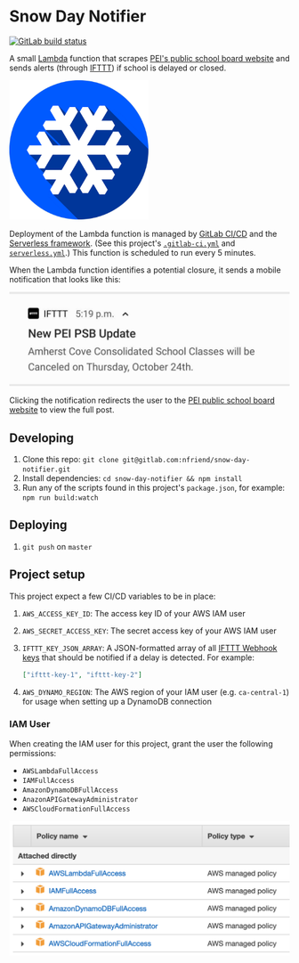 # Snow Day Notifier

<a href="https://gitlab.com/nfriend/snow-day-notifier/pipelines" target="_blank"><img src="https://gitlab.com/nfriend/snow-day-notifier/badges/master/pipeline.svg" alt="GitLab build status"></a>

A small [Lambda](https://aws.amazon.com/lambda/) function that scrapes [PEI's public school board website](https://edu.princeedwardisland.ca/psb/)
and sends alerts (through [IFTTT](https://ifttt.com/)) if school is delayed or closed.

<img src="img/snow.png" alt="A snowflake logo" width="250"/>

Deployment of the Lambda function is managed by [GitLab CI/CD](https://docs.gitlab.com/ee/ci/) and the [Serverless framework](https://serverless.com/).
(See this project's [`.gitlab-ci.yml`](./.gitlab-ci.yml) and [`serverless.yml`](./serverless.yml).)
This function is scheduled to run every 5 minutes.

When the Lambda function identifies a potential closure, it sends a mobile notification that looks like this:

![A notification from IFTTT](img/ifttt-notification-example.jpg)

Clicking the notification redirects the user to the [PEI public school board website](https://edu.princeedwardisland.ca/psb/) to view the full post.

## Developing

1. Clone this repo: `git clone git@gitlab.com:nfriend/snow-day-notifier.git`
1. Install dependencies: `cd snow-day-notifier && npm install`
1. Run any of the scripts found in this project's `package.json`, for example: `npm run build:watch`

## Deploying

1. `git push` on `master`

## Project setup

This project expect a few CI/CD variables to be in place:

1. `AWS_ACCESS_KEY_ID`: The access key ID of your AWS IAM user
1. `AWS_SECRET_ACCESS_KEY`: The secret access key of your AWS IAM user
1. `IFTTT_KEY_JSON_ARRAY`: A JSON-formatted array of all [IFTTT Webhook keys](https://help.ifttt.com/hc/en-us/articles/115010230347-Webhooks-service-FAQ) that should be notified if a delay is detected. For example:

   ```json
   ["ifttt-key-1", "ifttt-key-2"]
   ```

1. `AWS_DYNAMO_REGION`: The AWS region of your IAM user (e.g. `ca-central-1`) for usage when setting up a DynamoDB connection

### IAM User

When creating the IAM user for this project, grant the user the following permissions:

- `AWSLambdaFullAccess`
- `IAMFullAccess`
- `AmazonDynamoDBFullAccess`
- `AnazonAPIGatewayAdministrator`
- `AWSCloudFormationFullAccess`

![A screenshot of IAM's management console showing the necessary permissions](img/iam-permissions.png)
